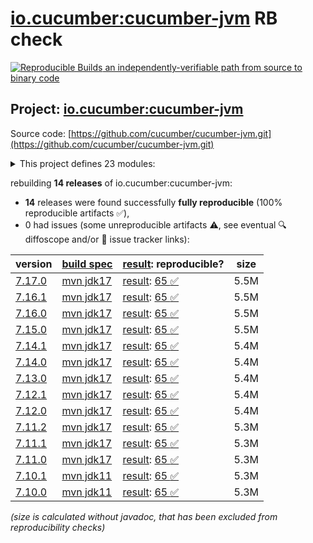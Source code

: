[io.cucumber:cucumber-jvm](https://central.sonatype.com/artifact/io.cucumber/cucumber-jvm/versions) RB check
=======

[![Reproducible Builds](https://reproducible-builds.org/images/logos/rb.svg) an independently-verifiable path from source to binary code](https://reproducible-builds.org/)

## Project: [io.cucumber:cucumber-jvm](https://central.sonatype.com/artifact/io.cucumber/cucumber-jvm/versions)

Source code: [https://github.com/cucumber/cucumber-jvm.git](https://github.com/cucumber/cucumber-jvm.git)

<details><summary>This project defines 23 modules:</summary>

* [io.cucumber:cucumber-archetype](https://central.sonatype.com/artifact/io.cucumber/cucumber-archetype/7.17.0)
* [io.cucumber:cucumber-bom](https://central.sonatype.com/artifact/io.cucumber/cucumber-bom/7.17.0)
* [io.cucumber:cucumber-cdi2](https://central.sonatype.com/artifact/io.cucumber/cucumber-cdi2/7.17.0)
* [io.cucumber:cucumber-core](https://central.sonatype.com/artifact/io.cucumber/cucumber-core/7.17.0)
* [io.cucumber:cucumber-deltaspike](https://central.sonatype.com/artifact/io.cucumber/cucumber-deltaspike/7.17.0)
* [io.cucumber:cucumber-gherkin](https://central.sonatype.com/artifact/io.cucumber/cucumber-gherkin/7.17.0)
* [io.cucumber:cucumber-gherkin-messages](https://central.sonatype.com/artifact/io.cucumber/cucumber-gherkin-messages/7.17.0)
* [io.cucumber:cucumber-guice](https://central.sonatype.com/artifact/io.cucumber/cucumber-guice/7.17.0)
* [io.cucumber:cucumber-jakarta-cdi](https://central.sonatype.com/artifact/io.cucumber/cucumber-jakarta-cdi/7.17.0)
* [io.cucumber:cucumber-jakarta-openejb](https://central.sonatype.com/artifact/io.cucumber/cucumber-jakarta-openejb/7.17.0)
* [io.cucumber:cucumber-java](https://central.sonatype.com/artifact/io.cucumber/cucumber-java/7.17.0)
* [io.cucumber:cucumber-java8](https://central.sonatype.com/artifact/io.cucumber/cucumber-java8/7.17.0)
* [io.cucumber:cucumber-junit](https://central.sonatype.com/artifact/io.cucumber/cucumber-junit/7.17.0)
* [io.cucumber:cucumber-junit-platform-engine](https://central.sonatype.com/artifact/io.cucumber/cucumber-junit-platform-engine/7.17.0)
* [io.cucumber:cucumber-jvm](https://central.sonatype.com/artifact/io.cucumber/cucumber-jvm/7.17.0)
* [io.cucumber:cucumber-openejb](https://central.sonatype.com/artifact/io.cucumber/cucumber-openejb/7.17.0)
* [io.cucumber:cucumber-picocontainer](https://central.sonatype.com/artifact/io.cucumber/cucumber-picocontainer/7.17.0)
* [io.cucumber:cucumber-plugin](https://central.sonatype.com/artifact/io.cucumber/cucumber-plugin/7.17.0)
* [io.cucumber:cucumber-spring](https://central.sonatype.com/artifact/io.cucumber/cucumber-spring/7.17.0)
* [io.cucumber:cucumber-testng](https://central.sonatype.com/artifact/io.cucumber/cucumber-testng/7.17.0)
* [io.cucumber:datatable](https://central.sonatype.com/artifact/io.cucumber/datatable/7.17.0)
* [io.cucumber:datatable-matchers](https://central.sonatype.com/artifact/io.cucumber/datatable-matchers/7.17.0)
* [io.cucumber:docstring](https://central.sonatype.com/artifact/io.cucumber/docstring/7.17.0)
</details>

rebuilding **14 releases** of io.cucumber:cucumber-jvm:
- **14** releases were found successfully **fully reproducible** (100% reproducible artifacts :white_check_mark:),
- 0 had issues (some unreproducible artifacts :warning:, see eventual :mag: diffoscope and/or :memo: issue tracker links):

| version | [build spec](/BUILDSPEC.md) | [result](https://reproducible-builds.org/docs/jvm/): reproducible? | size |
| -- | --------- | ------ | -- |
| [7.17.0](https://central.sonatype.com/artifact/io.cucumber/cucumber-jvm/7.17.0/pom) | [mvn jdk17](cucumber-jvm-7.17.0.buildspec) | [result](cucumber-jvm-7.17.0.buildinfo): [65 :white_check_mark: ](cucumber-jvm-7.17.0.buildcompare) | 5.5M |
| [7.16.1](https://central.sonatype.com/artifact/io.cucumber/cucumber-jvm/7.16.1/pom) | [mvn jdk17](cucumber-jvm-7.16.1.buildspec) | [result](cucumber-jvm-7.16.1.buildinfo): [65 :white_check_mark: ](cucumber-jvm-7.16.1.buildcompare) | 5.5M |
| [7.16.0](https://central.sonatype.com/artifact/io.cucumber/cucumber-jvm/7.16.0/pom) | [mvn jdk17](cucumber-jvm-7.16.0.buildspec) | [result](cucumber-jvm-7.16.0.buildinfo): [65 :white_check_mark: ](cucumber-jvm-7.16.0.buildcompare) | 5.5M |
| [7.15.0](https://central.sonatype.com/artifact/io.cucumber/cucumber-jvm/7.15.0/pom) | [mvn jdk17](cucumber-jvm-7.15.0.buildspec) | [result](cucumber-jvm-7.15.0.buildinfo): [65 :white_check_mark: ](cucumber-jvm-7.15.0.buildcompare) | 5.5M |
| [7.14.1](https://central.sonatype.com/artifact/io.cucumber/cucumber-jvm/7.14.1/pom) | [mvn jdk17](cucumber-jvm-7.14.1.buildspec) | [result](cucumber-jvm-7.14.1.buildinfo): [65 :white_check_mark: ](cucumber-jvm-7.14.1.buildcompare) | 5.4M |
| [7.14.0](https://central.sonatype.com/artifact/io.cucumber/cucumber-jvm/7.14.0/pom) | [mvn jdk17](cucumber-jvm-7.14.0.buildspec) | [result](cucumber-jvm-7.14.0.buildinfo): [65 :white_check_mark: ](cucumber-jvm-7.14.0.buildcompare) | 5.4M |
| [7.13.0](https://central.sonatype.com/artifact/io.cucumber/cucumber-jvm/7.13.0/pom) | [mvn jdk17](cucumber-jvm-7.13.0.buildspec) | [result](cucumber-jvm-7.13.0.buildinfo): [65 :white_check_mark: ](cucumber-jvm-7.13.0.buildcompare) | 5.4M |
| [7.12.1](https://central.sonatype.com/artifact/io.cucumber/cucumber-jvm/7.12.1/pom) | [mvn jdk17](cucumber-jvm-7.12.1.buildspec) | [result](cucumber-jvm-7.12.1.buildinfo): [65 :white_check_mark: ](cucumber-jvm-7.12.1.buildcompare) | 5.4M |
| [7.12.0](https://central.sonatype.com/artifact/io.cucumber/cucumber-jvm/7.12.0/pom) | [mvn jdk17](cucumber-jvm-7.12.0.buildspec) | [result](cucumber-jvm-7.12.0.buildinfo): [65 :white_check_mark: ](cucumber-jvm-7.12.0.buildcompare) | 5.4M |
| [7.11.2](https://central.sonatype.com/artifact/io.cucumber/cucumber-jvm/7.11.2/pom) | [mvn jdk17](cucumber-jvm-7.11.2.buildspec) | [result](cucumber-jvm-7.11.2.buildinfo): [65 :white_check_mark: ](cucumber-jvm-7.11.2.buildcompare) | 5.3M |
| [7.11.1](https://central.sonatype.com/artifact/io.cucumber/cucumber-jvm/7.11.1/pom) | [mvn jdk17](cucumber-jvm-7.11.1.buildspec) | [result](cucumber-jvm-7.11.1.buildinfo): [65 :white_check_mark: ](cucumber-jvm-7.11.1.buildcompare) | 5.3M |
| [7.11.0](https://central.sonatype.com/artifact/io.cucumber/cucumber-jvm/7.11.0/pom) | [mvn jdk17](cucumber-jvm-7.11.0.buildspec) | [result](cucumber-jvm-7.11.0.buildinfo): [65 :white_check_mark: ](cucumber-jvm-7.11.0.buildcompare) | 5.3M |
| [7.10.1](https://central.sonatype.com/artifact/io.cucumber/cucumber-jvm/7.10.1/pom) | [mvn jdk11](cucumber-jvm-7.10.1.buildspec) | [result](cucumber-jvm-7.10.1.buildinfo): [65 :white_check_mark: ](cucumber-jvm-7.10.1.buildcompare) | 5.3M |
| [7.10.0](https://central.sonatype.com/artifact/io.cucumber/cucumber-jvm/7.10.0/pom) | [mvn jdk11](cucumber-jvm-7.10.0.buildspec) | [result](cucumber-jvm-7.10.0.buildinfo): [65 :white_check_mark: ](cucumber-jvm-7.10.0.buildcompare) | 5.3M |

<i>(size is calculated without javadoc, that has been excluded from reproducibility checks)</i>
